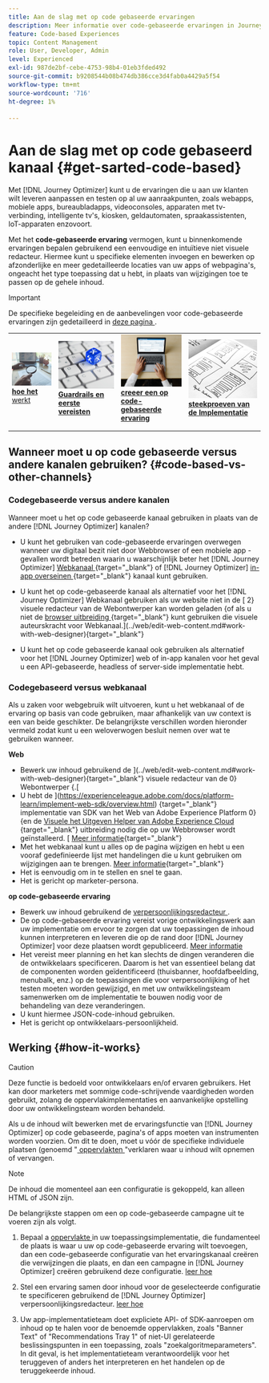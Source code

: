 ```yaml
---
title: Aan de slag met op code gebaseerde ervaringen
description: Meer informatie over code-gebaseerde ervaringen in Journey Optimizer
feature: Code-based Experiences
topic: Content Management
role: User, Developer, Admin
level: Experienced
exl-id: 987de2bf-cebe-4753-98b4-01eb3fded492
source-git-commit: b9208544b08b474db386cce3d4fab0a4429a5f54
workflow-type: tm+mt
source-wordcount: '716'
ht-degree: 1%

---
```


# Aan de slag met op code gebaseerd kanaal {#get-sarted-code-based}

Met [!DNL Journey Optimizer] kunt u de ervaringen die u aan uw klanten wilt leveren aanpassen en testen op al uw aanraakpunten, zoals webapps, mobiele apps, bureaubladapps, videoconsoles, apparaten met tv-verbinding, intelligente tv&#39;s, kiosken, geldautomaten, spraakassistenten, IoT-apparaten enzovoort.

Met het **code-gebaseerde ervaring** vermogen, kunt u binnenkomende ervaringen bepalen gebruikend een eenvoudige en intuïtieve niet visuele redacteur. Hiermee kunt u specifieke elementen invoegen en bewerken op afzonderlijke en meer gedetailleerde locaties van uw apps of webpagina&#39;s, ongeacht het type toepassing dat u hebt, in plaats van wijzigingen toe te passen op de gehele inhoud.

<!--[!DNL Journey Optimizer] allows you to compose and deliver content on any inbound device in a developer-focused workflow. You can leverage all the personalization capabilities, and preview what will be published. The content can be static (images, text, JSON, HTML) or dynamic (offers, decisions, recommendations). You can also insert custom content actions in your omni-channel journeys.-->

>[!IMPORTANT]
>
>De specifieke begeleiding en de aanbevelingen voor code-gebaseerde ervaringen zijn gedetailleerd in [ deze pagina ](code-based-prerequisites.md).


<!--Discover the detailed steps to create a code-based campaign in this video.-->

<table style="table-layout:fixed"><tr style="border: 0;">
<td>
<a href="#how-it-works">
<img alt="Lood" src="../assets/do-not-localize/privacy-audit.jpeg">
</a>
<div><a href="#how-it-works"><strong> hoe het </strong> werkt
</div>
<p>
</td>
<td>
<a href="code-based-prerequisites.md">
<img alt="Validatie" src="../assets/do-not-localize/web-prerequisites.jpg">
</a>
<div>
<a href="code-based-prerequisites.md"><strong> Guardrails en eerste vereisten </strong></a>
</div>
<p>
</td>
<td>
<a href="create-code-based.md#create-code-based-campaign">
<img alt="Onfrequent" src="../assets/do-not-localize/web-create.jpg">
</a>
<div>
<a href="create-code-based.md#create-code-based-campaign"><strong> creeer een op code-gebaseerde ervaring </strong></a>
</div>
<p></td>
<td>
<a href="code-based-implementation-samples.md">
<img alt="Validatie" src="../assets/do-not-localize/web-design.jpg">
</a>
<div>
<a href="code-based-implementation-samples.md"><strong> steekproeven van de Implementatie </strong></a>
</div>
<p>
</td>
</tr></table>

<!--[Learn how to create a code-based campaign in this video](#video)-->

## Wanneer moet u op code gebaseerde versus andere kanalen gebruiken? {#code-based-vs-other-channels}

### Codegebaseerde versus andere kanalen

Wanneer moet u het op code gebaseerde kanaal gebruiken in plaats van de andere [!DNL Journey Optimizer] kanalen?

* U kunt het gebruiken van code-gebaseerde ervaringen overwegen wanneer uw digitaal bezit niet door Webbrowser of een mobiele app - gevallen wordt betreden waarin u waarschijnlijk beter het [!DNL Journey Optimizer] [ Webkanaal ](../web/get-started-web.md){target="_blank"} of [!DNL Journey Optimizer] [ in-app overseinen ](../in-app/get-started-in-app.md){target="_blank"} kanaal kunt gebruiken.

* U kunt het op code-gebaseerde kanaal als alternatief voor het [!DNL Journey Optimizer] Webkanaal gebruiken als uw website niet in de [ 2} visuele redacteur van de Webontwerper kan worden geladen {of als u niet de [ browser uitbreiding ](../web/web-prerequisites.md#visual-authoring-prerequisites){target="_blank"} kunt gebruiken die visuele auteurskracht voor Webkanaal.](../web/edit-web-content.md#work-with-web-designer){target="_blank"}

* U kunt het op code gebaseerde kanaal ook gebruiken als alternatief voor het [!DNL Journey Optimizer] web of in-app kanalen voor het geval u een API-gebaseerde, headless of server-side implementatie hebt.

### Codegebaseerd versus webkanaal

Als u zaken voor webgebruik wilt uitvoeren, kunt u het webkanaal of de ervaring op basis van code gebruiken, maar afhankelijk van uw context is een van beide geschikter. De belangrijkste verschillen worden hieronder vermeld zodat kunt u een weloverwogen besluit nemen over wat te gebruiken wanneer.

**Web**

* Bewerk uw inhoud gebruikend de ](../web/edit-web-content.md#work-with-web-designer){target="_blank"} visuele redacteur van de 0} Webontwerper {.[
* U hebt de ](https://experienceleague.adobe.com/docs/platform-learn/implement-web-sdk/overview.html) {target="_blank"} implementatie van SDK van het Web van Adobe Experience Platform 0} {en de [ Visuele het Uitgeven Helper van Adobe Experience Cloud ](https://chrome.google.com/webstore/detail/adobe-experience-cloud-vi/kgmjjkfjacffaebgpkpcllakjifppnca) {target="_blank"} uitbreiding nodig die op uw Webbrowser wordt geïnstalleerd. [ [Meer informatie](../web/web-prerequisites.md){target="_blank"}
* Met het webkanaal kunt u alles op de pagina wijzigen en hebt u een vooraf gedefinieerde lijst met handelingen die u kunt gebruiken om wijzigingen aan te brengen. [Meer informatie](../web/edit-web-content.md#work-with-web-designer){target="_blank"}
* Het is eenvoudig om in te stellen en snel te gaan.
* Het is gericht op marketer-persona.

**op code-gebaseerde ervaring**

* Bewerk uw inhoud gebruikend de [ verpersoonlijkingsredacteur ](create-code-based.md#edit-code).
* De op code-gebaseerde ervaring vereist vorige ontwikkelingswerk aan uw implementatie om ervoor te zorgen dat uw toepassingen de inhoud kunnen interpreteren en leveren die op de rand door [!DNL Journey Optimizer] voor deze plaatsen wordt gepubliceerd. [Meer informatie](code-based-configuration.md#surface-definition)
* Het vereist meer planning en het kan slechts de dingen veranderen die de ontwikkelaars specificeren. Daarom is het van essentieel belang dat de componenten worden geïdentificeerd (thuisbanner, hoofdafbeelding, menubalk, enz.) op de toepassingen die voor verpersoonlijking of het testen moeten worden gewijzigd, en met uw ontwikkelingsteam samenwerken om de implementatie te bouwen nodig voor de behandeling van deze veranderingen.
* U kunt hiermee JSON-code-inhoud gebruiken.
* Het is gericht op ontwikkelaars-persoonlijkheid.

## Werking {#how-it-works}

>[!CAUTION]
>
>Deze functie is bedoeld voor ontwikkelaars en/of ervaren gebruikers. Het kan door marketers met sommige code-schrijvende vaardigheden worden gebruikt, zolang de oppervlakimplementaties en aanvankelijke opstelling door uw ontwikkelingsteam worden behandeld.

Als u de inhoud wilt bewerken met de ervaringsfunctie van [!DNL Journey Optimizer] op code gebaseerde, pagina&#39;s of apps moeten van instrumenten worden voorzien. Om dit te doen, moet u vóór de specifieke individuele plaatsen (genoemd &quot;[ oppervlakten ](code-based-configuration.md#surface-definition)&quot;verklaren waar u inhoud <!--HOW??--> wilt opnemen of vervangen.

>[!NOTE]
>
>De inhoud die momenteel aan een configuratie is gekoppeld, kan alleen HTML of JSON zijn. <!--WILL COME LATER: text, image or another format depending on the application-->

De belangrijkste stappen om een op code-gebaseerde campagne uit te voeren zijn als volgt.

1. Bepaal a [ oppervlakte ](code-based-configuration.md#surface-definition) in uw toepassingsimplementatie, die fundamenteel de plaats is waar u uw op code-gebaseerde ervaring wilt toevoegen, dan een code-gebaseerde configuratie van het ervaringskanaal creëren die verwijzingen die plaats, en dan een campagne in [!DNL Journey Optimizer] creëren gebruikend deze configuratie. [ leer hoe ](create-code-based.md#create-code-based-campaign)

1. Stel een ervaring samen door inhoud voor de geselecteerde configuratie te specificeren gebruikend de [!DNL Journey Optimizer] verpersoonlijkingsredacteur. [ leer hoe ](create-code-based.md#edit-code)

1. Uw app-implementatieteam doet expliciete API- of SDK-aanroepen om inhoud op te halen voor de benoemde oppervlakken, zoals &quot;Banner Text&quot; of &quot;Recommendations Tray 1&quot; of niet-UI gerelateerde beslissingspunten in een toepassing, zoals &quot;zoekalgoritmeparameters&quot;. In dit geval, is het implementatieteam verantwoordelijk voor het teruggeven of anders het interpreteren en het handelen op de teruggekeerde inhoud.<!--TBC with Robert - should link to a new section with API/SDK call samples-->
